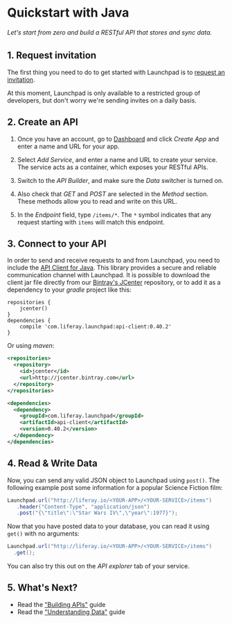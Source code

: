 # Quickstart with Java

###### Let's start from zero and build a RESTful API that stores and sync data.

<!-- article(#1-request-invitation) -->

## 1. Request invitation

The first thing you need to do to get started with Launchpad is to [request an invitation](http://liferay.io/#invitation).

At this moment, Launchpad is only available to a restricted group of developers, but don't worry we're sending invites on a daily basis.

<!-- /article -->

<!-- article(#2-create-an-api) -->

## 2. Create an API

1. Once you have an account, go to [Dashboard](http://liferay.io/dashboard/apps) and click *Create App* and enter a name and URL for your app.

3. Select *Add Service*, and enter a name and URL to create your service. The service acts as a  container, which exposes your RESTful APIs.

4. Switch to the *API Builder*, and make sure the *Data* switcher is turned on.

5. Also check that *GET* and *POST* are selected in the *Method* section. These methods allow you to read and write on this URL.

5. In the *Endpoint* field, type `/items/*`. The `*` symbol indicates that any request starting with `items` will match this endpoint.

<!-- /article -->

<!-- article(#3-connect-to-your-api) -->

## 3. Connect to your API

In order to send and receive requests to and from Launchpad, you need to include the [API Client for Java](https://github.com/launchpad-project/api.java). This library provides a secure and reliable communication channel with Launchpad. It is possible to download the client jar file directly from our [Bintray's JCenter](https://bintray.com/liferay/launchpad/api-client/view) repository, or to add it as a dependency to your *gradle* project like this:

```
repositories {
	jcenter()
}
dependencies {
	compile 'com.liferay.launchpad:api-client:0.40.2'
}
```

Or using *maven*:

```xml
<repositories>
  <repository>
    <id>jcenter</id>
    <url>http://jcenter.bintray.com</url>
  </repository>
</repositories>

<dependencies>
  <dependency>
    <groupId>com.liferay.launchpad</groupId>
	<artifactId>api-client</artifactId>
	<version>0.40.2</version>
  </dependency>
</dependencies>
```

<!-- /article -->

<!-- article(#4-read-write-data) -->

## 4. Read & Write Data

Now, you can send any valid JSON object to Launchpad using `post()`. The following example post some information for a popular Science Fiction film:

```java
Launchpad.url("http://liferay.io/<YOUR-APP>/<YOUR-SERVICE>/items")
   .header("Content-Type", "application/json")
   .post("{\"title\":\"Star Wars IV\",\"year\":1977}");
```

Now that you have posted data to your database, you can read it using `get()` with no arguments:

```java
Launchpad.url("http://liferay.io/<YOUR-APP>/<YOUR-SERVICE>/items")
  .get();
```

You can also try this out on the *API explorer* tab of your service.

<!-- /article -->

## 5. What's Next?

* Read the ["Building APIs"](http://liferay.io/docs/java/building-apis.html) guide
* Read the ["Understanding Data"](http://liferay.io/docs/java/understanding-data.html) guide